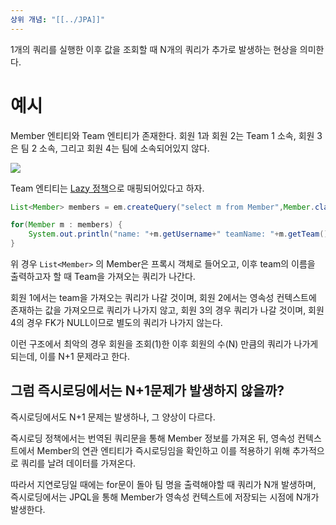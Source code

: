 ```yaml
---
상위 개념: "[[../JPA]]"
---
```

1개의 쿼리를 실행한 이후 값을 조회할 때 N개의 쿼리가 추가로 발생하는 현상을 의미한다.
# 예시

Member 엔티티와 Team 엔티티가 존재한다. 회원 1과 회원 2는 Team 1 소속, 회원 3은 팀 2 소속, 그리고 회원 4는 팀에 소속되어있지 않다.

![](https://i.imgur.com/Dc6zAEC.png)

Team 엔티티는 [Lazy 정책](../Persistence%20Context/지연로딩과%20즉시로딩.md#Lazy%20Loading)으로 매핑되어있다고 하자.
```java
List<Member> members = em.createQuery("select m from Member",Member.class).getResultList();

for(Member m : members) {
	System.out.println("name: "+m.getUsername+" teamName: "+m.getTeam().getName());
}
```
위 경우 `List<Member>` 의 Member은 프록시 객체로 들어오고, 이후 team의 이름을 출력하고자 할 때 Team을 가져오는 쿼리가 나간다.

회원 1에서는 team을 가져오는 쿼리가 나갈 것이며, 회원 2에서는 영속성 컨텍스트에 존재하는 값을 가져오므로 쿼리가 나가지 않고, 회원 3의 경우 쿼리가 나갈 것이며, 회원 4의 경우 FK가 NULL이므로 별도의 쿼리가 나가지 않는다.

이런 구조에서 최악의 경우 회원을 조회(1)한 이후 회원의 수(N) 만큼의 쿼리가 나가게 되는데, 이를 N+1 문제라고 한다.

## 그럼 즉시로딩에서는 N+1문제가 발생하지 않을까?
즉시로딩에서도 N+1 문제는 발생하나, 그 양상이 다르다.

즉시로딩 정책에서는 번역된 쿼리문을 통해 Member 정보를 가져온 뒤, 영속성 컨텍스트에서 Member의 연관 엔티티가 즉시로딩임을 확인하고 이를 적용하기 위해 추가적으로 쿼리를 날려 데이터를 가져온다. 

따라서 지연로딩일 때에는 for문이 돌아 팀 명을 출력해야할 때 쿼리가 N개 발생하며, 즉시로딩에서는 JPQL을 통해 Member가 영속성 컨텍스트에 저장되는 시점에 N개가 발생한다.